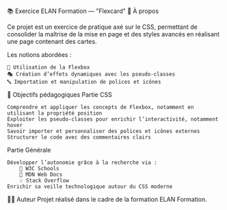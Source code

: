 📚 Exercice ELAN Formation — "Flexcard"
📝 À propos

Ce projet est un exercice de pratique axé sur le CSS, permettant de consolider la maîtrise de la mise en page et des styles avancés en réalisant une page contenant des cartes.

Les notions abordées :

    📐 Utilisation de la Flexbox
    🎭 Création d’effets dynamiques avec les pseudo-classes
    🔤 Importation et manipulation de polices et icônes

🎯 Objectifs pédagogiques
Partie CSS

    Comprendre et appliquer les concepts de Flexbox, notamment en utilisant la propriété position
    Exploiter les pseudo-classes pour enrichir l’interactivité, notamment hover
    Savoir importer et personnaliser des polices et icônes externes
    Structurer le code avec des commentaires clairs

Partie Générale

    Développer l’autonomie grâce à la recherche via :
        📖 W3C Schools
        🦊 MDN Web Docs
        💡 Stack Overflow
    Enrichir sa veille technologique autour du CSS moderne

👨‍💻 Auteur
Projet réalisé dans le cadre de la formation ELAN Formation.
